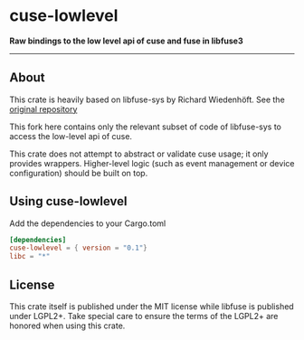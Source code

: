 # cuse-lowlevel

[crates.io]: https://crates.io/crates/cuse-lowlevel

**Raw bindings to the low level api of cuse and fuse in libfuse3**

---

## About

This crate is heavily based on libfuse-sys by Richard Wiedenhöft. See the [original repository](https://github.com/richard-w/libfuse-sys)

This fork here contains only the relevant subset of code of libfuse-sys to access the low-level api of cuse.

This crate does not attempt to abstract or validate cuse usage; it only provides wrappers. Higher-level logic (such as event management or device configuration) should be built on top.

## Using cuse-lowlevel

Add the dependencies to your Cargo.toml
```toml
[dependencies]
cuse-lowlevel = { version = "0.1"}
libc = "*"
```

## License

This crate itself is published under the MIT license while libfuse is published under
LGPL2+. Take special care to ensure the terms of the LGPL2+ are honored when using this
crate.